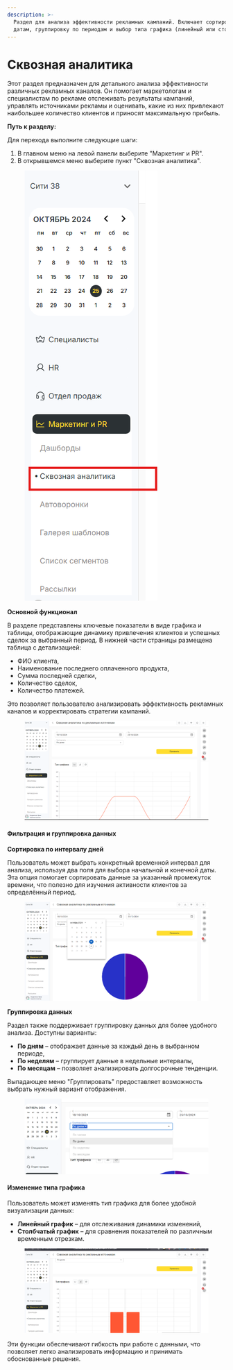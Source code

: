 ```yaml
---
description: >-
  Раздел для анализа эффективности рекламных кампаний. Включает сортировку по
  датам, группировку по периодам и выбор типа графика (линейный или столбчатый).
---
```


# Сквозная аналитика

Этот раздел предназначен для детального анализа эффективности различных рекламных каналов. Он помогает маркетологам и специалистам по рекламе отслеживать результаты кампаний, управлять источниками рекламы и оценивать, какие из них привлекают наибольшее количество клиентов и приносят максимальную прибыль.

**Путь к разделу:**

Для перехода выполните следующие шаги:

1. В главном меню на левой панели выберите "Маркетинг и PR".
2. В открывшемся меню выберите пункт "Сквозная аналитика".

<figure><img src="../../../.gitbook/assets/image (464).png" alt=""><figcaption></figcaption></figure>

**Основной функционал**

В разделе представлены ключевые показатели в виде графика и таблицы, отображающие динамику привлечения клиентов и успешных сделок за выбранный период. В нижней части страницы размещена таблица с детализацией:

* ФИО клиента,
* Наименование последнего оплаченного продукта,
* Сумма последней сделки,
* Количество сделок,
* Количество платежей.

Это позволяет пользователю анализировать эффективность рекламных каналов и корректировать стратегии кампаний.

<figure><img src="../../../.gitbook/assets/image (465).png" alt=""><figcaption></figcaption></figure>

#### Фильтрация и группировка данных

**Сортировка по интервалу дней**

Пользователь может выбрать конкретный временной интервал для анализа, используя два поля для выбора начальной и конечной даты. Эта опция помогает сортировать данные за указанный промежуток времени, что полезно для изучения активности клиентов за определённый период.

<figure><img src="../../../.gitbook/assets/image (466).png" alt=""><figcaption></figcaption></figure>

**Группировка данных**

Раздел также поддерживает группировку данных для более удобного анализа. Доступны варианты:

* **По дням** – отображает данные за каждый день в выбранном периоде,
* **По неделям** – группирует данные в недельные интервалы,
* **По месяцам** – позволяет анализировать долгосрочные тенденции.

Выпадающее меню "Группировать" предоставляет возможность выбрать нужный вариант отображения.

<figure><img src="../../../.gitbook/assets/image (467).png" alt=""><figcaption></figcaption></figure>

#### Изменение типа графика

Пользователь может изменять тип графика для более удобной визуализации данных:

* **Линейный график** – для отслеживания динамики изменений,
* **Столбчатый график** – для сравнения показателей по различным временным отрезкам.

<figure><img src="../../../.gitbook/assets/image (468).png" alt=""><figcaption></figcaption></figure>

Эти функции обеспечивают гибкость при работе с данными, что позволяет легко анализировать информацию и принимать обоснованные решения.
